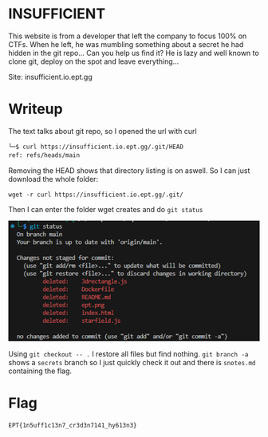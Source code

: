 # INSUFFICIENT

This website is from a developer that left the company to focus 100% on CTFs. When he left, he was mumbling something about a secret he had hidden in the git repo... Can you help us find it?
He is lazy and well known to clone git, deploy on the spot and leave everything...

Site: insufficient.io.ept.gg

# Writeup

The text talks about git repo, so I opened the url with curl

``` bash
└─$ curl https://insufficient.io.ept.gg/.git/HEAD 
ref: refs/heads/main
```

Removing the HEAD shows that directory listing is on aswell. So I can just download the whole folder:

```
wget -r curl https://insufficient.io.ept.gg/.git/
```

Then I can enter the folder wget creates and do `git status`

![git status](image.png)

Using `git checkout -- .` I restore all files but find nothing. `git branch -a` shows a `secrets` branch so I just quickly check it out and there is `snotes.md` containing the flag.

# Flag

```
EPT{1n5uff1c13n7_cr3d3n7141_hy613n3}
```